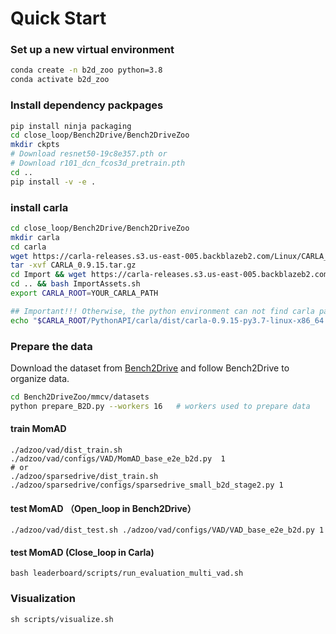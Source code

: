 # Quick Start

### Set up a new virtual environment
```bash
conda create -n b2d_zoo python=3.8
conda activate b2d_zoo
```

### Install dependency packpages
```bash
pip install ninja packaging
cd close_loop/Bench2Drive/Bench2DriveZoo
mkdir ckpts
# Download resnet50-19c8e357.pth or
# Download r101_dcn_fcos3d_pretrain.pth
cd ..
pip install -v -e .
```

### install carla
```bash
cd close_loop/Bench2Drive/Bench2DriveZoo
mkdir carla
cd carla
wget https://carla-releases.s3.us-east-005.backblazeb2.com/Linux/CARLA_0.9.15.tar.gz
tar -xvf CARLA_0.9.15.tar.gz
cd Import && wget https://carla-releases.s3.us-east-005.backblazeb2.com/Linux/AdditionalMaps_0.9.15.tar.gz
cd .. && bash ImportAssets.sh
export CARLA_ROOT=YOUR_CARLA_PATH

## Important!!! Otherwise, the python environment can not find carla package
echo "$CARLA_ROOT/PythonAPI/carla/dist/carla-0.9.15-py3.7-linux-x86_64.egg" >> YOUR_CONDA_PATH/envs/YOUR_CONDA_ENV_NAME/lib/python3.8/site-packages/carla.pth # python 3.8 also works well, please set YOUR_CONDA_PATH and YOUR_CONDA_ENV_NAME
```

### Prepare the data
Download the dataset from [Bench2Drive](https://github.com/Thinklab-SJTU/Bench2Drive) and follow Bench2Drive to organize data.
```bash
cd Bench2DriveZoo/mmcv/datasets
python prepare_B2D.py --workers 16   # workers used to prepare data
```

####  train MomAD 
```
./adzoo/vad/dist_train.sh ./adzoo/vad/configs/VAD/MomAD_base_e2e_b2d.py  1
# or
./adzoo/sparsedrive/dist_train.sh ./adzoo/sparsedrive/configs/sparsedrive_small_b2d_stage2.py 1
```

####  test MomAD （Open_loop in Bench2Drive）
```
./adzoo/vad/dist_test.sh ./adzoo/vad/configs/VAD/VAD_base_e2e_b2d.py 1
```
####  test MomAD (Close_loop in Carla)
```
bash leaderboard/scripts/run_evaluation_multi_vad.sh
```
### Visualization
```
sh scripts/visualize.sh
```

